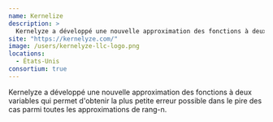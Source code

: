```yaml
---
name: Kernelize
description: >
  Kernelyze a développé une nouvelle approximation des fonctions à deux variables qui permet d'obtenir la plus petite erreur possible dans le pire des cas parmi toutes les approximations de rang-n
site: "https://kernelyze.com/"
image: /users/kernelyze-llc-logo.png
locations:
  - États-Unis
consortium: true
---
```


Kernelyze a développé une nouvelle approximation des fonctions à deux variables qui permet d'obtenir la plus petite erreur possible dans le pire des cas parmi toutes les approximations de rang-n.
